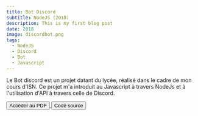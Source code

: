 ```yaml
---
title: Bot Discord
subtitle: NodeJS (2018)
description: This is my first blog post
date: 2018
image: discordbot.png
tags:
  - NodeJS
  - Discord
  - Bot
  - Javascript
---
```


<p class="text-gray-500 leading-loose">
Le Bot discord est un projet datant du lycée, réalisé dans le cadre de mon cours d'ISN.
Ce projet m'a introduit au Javascript à travers NodeJs et à l'utilisation d'API à travers celle de Discord.
</p> 
  <a href="/discordbot.pdf" target="_blank">
<button class="bg-green-500 hover:bg-green-700 text-white font-bold py-2 px-4 rounded">
Accéder au PDF
</button>
</a>
  <a href="https://github.com/faroke/Aiirozbot" target="_blank">
<button class="bg-green-500 hover:bg-green-700 text-white font-bold py-2 px-4 rounded">
Code source
</button>
</a>